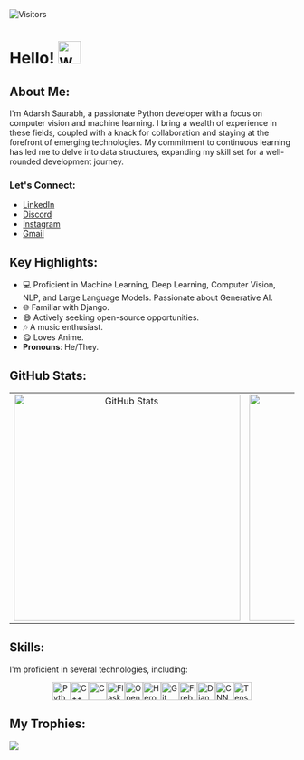 <!-- Profile count -->
<img alt = "Visitors"  src = "https://komarev.com/ghpvc/?username=Adarsh-Saurabh"/>
<h1>Hello! <img alt="wave" src="https://emojis.slackmojis.com/emojis/images/1588177020/8809/wave_hello.gif?1588177020" width="40"/> </h1>

## About Me:

I'm Adarsh Saurabh, a passionate Python developer with a focus on computer vision and machine learning. I bring a wealth of experience in these fields, coupled with a knack for collaboration and staying at the forefront of emerging technologies. My commitment to continuous learning has led me to delve into data structures, expanding my skill set for a well-rounded development journey.

### Let's Connect:

- [LinkedIn](https://www.linkedin.com/in/adarsh-saurabh-b27492145/)
- [Discord](https://discord.gg/TUaCh8JeHt)
- [Instagram](https://instagram.com/adarsh.saurabh/)
- [Gmail](mailto:adarshsaurabh1396@gmail.com)

## Key Highlights:

- 💻 Proficient in Machine Learning, Deep Learning, Computer Vision, NLP, and Large Language Models. Passionate about Generative AI.
- 🌐 Familiar with Django.
- 😄 Actively seeking open-source opportunities.
- 🎶 A music enthusiast.
- 😋 Loves Anime.
- **Pronouns**: He/They.

## GitHub Stats:

<!-- Create a table to contain the images and set their dimensions -->
<table>
  <tr>
    <td align="center">
      <img src="https://github-readme-stats.vercel.app/api?username=Adarsh-Saurabh&show_icons=true&theme=tokyonight&locale=en" alt="GitHub Stats" width="400" />
    </td>
    <td align="center">
      <img src="https://github-readme-streak-stats.herokuapp.com/?user=Adarsh-Saurabh&&theme=tokyonight" alt="GitHub Streak" width="400" />
    </td>
  </tr>
</table>


## Skills:

I'm proficient in several technologies, including:

<div style="display: flex; justify-content: center; align-items: center;">
  <img width="32px" src="https://raw.githubusercontent.com/rahulbanerjee26/githubAboutMeGenerator/main/icons/python.svg" alt="Python">
  <img width="32px" src="https://raw.githubusercontent.com/rahulbanerjee26/githubAboutMeGenerator/main/icons/cpp.svg" alt="C++">
  <img width="32px" src="https://raw.githubusercontent.com/rahulbanerjee26/githubAboutMeGenerator/main/icons/c.svg" alt="C">
  <img width="32px" src="https://raw.githubusercontent.com/rahulbanerjee26/githubAboutMeGenerator/main/icons/flask.svg" alt="Flask">
  <img width="32px" src="https://raw.githubusercontent.com/rahulbanerjee26/githubAboutMeGenerator/main/icons/opencv.svg" alt="OpenCV">
  <img width="32px" src="https://raw.githubusercontent.com/rahulbanerjee26/githubAboutMeGenerator/main/icons/heroku.svg" alt="Heroku">
  <img width="32px" src="https://img.icons8.com/color/48/000000/git.png" alt="Git">
  <img width="32px" src="https://img.icons8.com/color/48/000000/firebase.png" alt="Firebase">
  <img width="32px" src="https://img.icons8.com/color/48/000000/django.png" alt="Django">
  <img width="32px" src="https://img.icons8.com/color/48/000000/cnn.png" alt="CNN">
  <img width="32px" src="https://img.icons8.com/color/48/000000/tensorflow.png" alt="Tensorflow">
</div>


## My Trophies:

<img src="https://github-profile-trophy.vercel.app/?username=Adarsh-Saurabh&column=7&theme=tokyonight&no-frame=true" style="display: block; margin: 0 auto;">




</details>